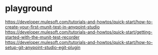 # playground
https://developer.mulesoft.com/tutorials-and-howtos/quick-start/how-to-create-your-first-munit-test-in-anypoint-studio
https://developer.mulesoft.com/tutorials-and-howtos/quick-start/getting-started-with-the-munit-test-recorder
https://developer.mulesoft.com/tutorials-and-howtos/quick-start/how-to-setup-git-anypoint-studio-egit-plugin
